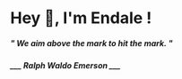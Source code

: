 <h1 title="head"> Hey 👋, I'm Endale !</h1>

**<h5><i>" We aim above the mark to hit the mark. "</i></h5>**

*<b>___ Ralph Waldo Emerson ___</b>*
